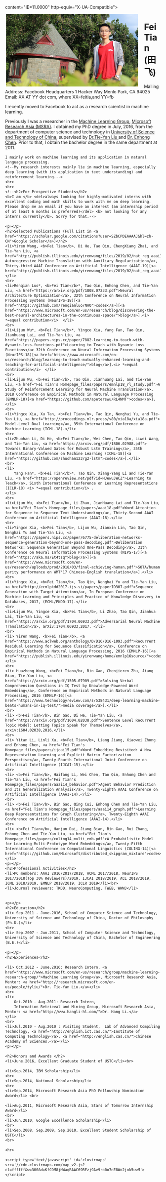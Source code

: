 <!-- saved from url=(0037)http://webdocs.cs.ualberta.ca/~jwen4/ -->
content="IE=11.0000" http-equiv="X-UA-Compatible">
     <LINK href="Fei%20Tian's%20Homepage_files/style.css" rel="stylesheet"
type="text/css">
<META http-equiv="Content-Type"
content="text/html; charset=utf-8"><TITLE>Fei Tian's Homepage</TITLE>
<META name="GENERATOR" content="MSHTML 11.00.9600.17207"><meta name="google-site-verification" content="1nkwiJt65xuPNJDfvdZZhMfqUNIInctK35yj41SLwsE" /></HEAD>
<BODY>
<img width="427" height="235" id="photo" style="padding: 0pt 15pt 0pt 2pt; float: left; display: inline;"
alt="[Photo of Fei Tian]" src="Fei%20Tian's%20Homepage_files/ustctf2.png">
<H1>Fei Tian (田 飞)</H1>
<P>Mailing Address: Facebook Headquarters 1 Hacker Way Menlo Park, CA 94025<br>Email:
XX AT YY dot com, where XX=feitia,and YY=fb<!--<p>
<a href="https://www.microsoft.com/en-us/research/group/machine-learning-research-group/">Machine Learning Group</a>,
<a href="https://www.microsoft.com/en-us/research/lab/microsoft-research-asia/">Microsoft Research Asia</a></p>
</P>-->
    <br>
    <P>I recently moved to Facebook to act as a research scientist in machine learning.</p>
<P>Previously I was a researcher in the
    <a href="https://www.microsoft.com/en-us/research/group/machine-learning-research-group/">Machine Learning Group</a>, <a href="https://www.microsoft.com/en-us/research/lab/microsoft-research-asia/">Microsoft Research Asia (MSRA)</a>.
    I obtained my PhD degree in July, 2016,
    from the department of computer science and technology in <a href="http://en.ustc.edu.cn/">University of Science and Technology of China</a><!-- and <a href="http://research.microsoft.com/en-us/labs/asia/default.aspx">MSRA </a>-->,
    supervised by <a href="http://research.microsoft.com/en-us/people/tyliu/">Dr.Tie-Yan Liu </a> and <a href="http://staff.ustc.edu.cn/~cheneh/">Dr. Enhong Chen</a>. Prior to that, I obtain the bachelor degree in the same department at 2011.
    <P></P>

    I mainly work on machine learning and its application in natural language processing.
    <!--My research interests mainly lie in machine learning, especially deep learning (with its application in text understanding) and reinforcement learning.-->
    <br>
    <br>
    <!--<h2>For Prospective Students</h2>
    <b>I am </b> <del>always looking for highly-motivated interns with excellent coding and math skills to work with me on deep learning. Please drop me an email if you have an interest (an internship period of at least 6 months is preferred)</del> <b> not looking for any interns currently</b>. Sorry for that.-->

    <p></p>
    <h2>Selected Publications (Full List in <a href="https://scholar.google.com/citations?user=SZbCPDEAAAAJ&hl=zh-CN">Google Scholar</a>)</h2>
    <li>Yiren Wang, <b>Fei Tian</b>, Di He, Tao Qin, ChengXiang Zhai, and Tie-Yan Liu, <a href="http://publish.illinois.edu/yirenwang/files/2019/02/nat_reg_aaai19.pdf">Non Autoregressive Machine Translation with Auxiliary Regularization</a>, Thirty-third AAAI Conference on Artificial Intelligence (AAAI-19)[<a href="http://publish.illinois.edu/yirenwang/files/2019/02/nat_reg_aaai19_poster.pdf">poster</a>].</li>
    <br>
    <li>Renqian Luo*, <b>Fei Tian</b>*, Tao Qin, Enhong Chen, and Tie-Yan Liu, <a href="https://arxiv.org/pdf/1808.07233.pdf">Neural Architecture Optimization</a>, 32th Conference on Neural Information Processing Systems (NeurIPS-18)[<a href="https://github.com/renqianluo/NAO">codes</a>][<a href="https://www.microsoft.com/en-us/research/blog/discovering-the-best-neural-architectures-in-the-continuous-space/">blog</a>].<i> *=equal contribution</i>  </li>
    <br>
    <li>Lijun Wu*, <b>Fei Tian</b>*, Yingce Xia, Yang Fan, Tao Qin, Jianhuang Lai, and Tie-Yan Liu, <a href="https://papers.nips.cc/paper/7882-learning-to-teach-with-dynamic-loss-functions.pdf">Learning to Teach with Dynamic Loss Functions</a> 32th Conference on Neural Information Processing Systems (NeurIPS-18)[<a href="https://www.microsoft.com/en-us/research/blog/learning-to-teach-mutually-enhanced-learning-and-teaching-for-artificial-intelligence/">blog</a>].<i> *=equal contribution</i>  </li>
    <br>
    <li>Lijun Wu, <b>Fei Tian</b>, Tao Qin, Jianhuang Lai, and Tie-Yan Liu, <a href="Fei Tian's Homepage_files/papers/emnlp18_rl_study.pdf">A Study of Reinforcement Learning for Neural Machine Translation</a>, 2018 Conference on Empirical Methods in Natural Language Processing (EMNLP-18)[<a href="https://github.com/apeterswu/RL4NMT">codes</a>].</li>
    <br>
    <li>Yingce Xia, Xu Tan, <b>Fei Tian</b>, Tao Qin, Nenghai Yu, and Tie-Yan Liu, <a href="http://proceedings.mlr.press/v80/xia18a/xia18a.pdf"> Model-Level Dual Learning</a>, 35th International Conference on Machine Learning (ICML-18).</li>
    <br>
    <li>Zhuohan Li, Di He, <b>Fei Tian</b>, Wei Chen, Tao Qin, Liwei Wang, and Tie-Yan Liu, <a href="https://arxiv.org/pdf/1806.02988.pdf"> Towards Binary-Valued Gates for Robust Lstm Training</a>, 35th International Conference on Machine Learning (ICML-18)[<a href="https://github.com/zhuohan123/g2-lstm">codes</a>].</li>
    <br>
    <li>
        Yang Fan*, <b>Fei Tian</b>*, Tao Qin, Xiang-Yang Li and Tie-Yan Liu, <a href="https://openreview.net/pdf?id=HJewuJWCZ">Learning to Teach</a>, Sixth International Conference on Learning Representations (ICLR-18) <i> *=equal contribution</i> .
    </li>
    <br>
    <li>Lijun Wu, <b>Fei Tian</b>, Li Zhao, JianHuang Lai and Tie-Yan Liu, <a href="Fei Tian's Homepage_files/papers/aaai18.pdf">Word Attention for Sequence to Sequence Text Understanding</a>, Thirty-Second AAAI Conference on Artificial Intelligence (AAAI-18).</li>
    <br>
    <li>Yingce Xia, <b>Fei Tian</b>, Lijun Wu, Jianxin Lin, Tao Qin, Nenghai Yu and Tie-Yan Liu, <a href="https://papers.nips.cc/paper/6775-deliberation-networks-sequence-generation-beyond-one-pass-decoding.pdf">Deliberation Networks: Sequence Generation Beyond One-Pass Decoding</a>, 31th Conference on Neural Information Processing Systems (NIPS-17)[<a href="https://aka.ms/Et4tsq">blog</a>][<a href="https://www.microsoft.com/en-us/research/uploads/prod/2018/03/final-achieving-human.pdf">SOTA/human parity performance on WMT'17 Chinese-English translation</a>].</li>
    <br>
    <li>Yingce Xia, <b>Fei Tian</b>, Tao Qin, Nenghai Yu and Tie-Yan Liu, <a href="http://ecmlpkdd2017.ijs.si/papers/paperID307.pdf">Sequence Generation with Target Attention</a>, In European Conference on Machine Learning and Principles and Practice of Knowledge Discovery in Databases, 2017, (ECML/PKDD-17).</li>
    <br>
    <li>Lijun Wu, Yingce Xia, <b>Fei Tian</b>, Li Zhao, Tao Qin, Jianhua Lai, Tie-Yan Liu, <a href="https://arxiv.org/pdf/1704.06933.pdf">Adversarial Neural Machine Translation</a>, arXiv:1704.06933,2017. </li>
    <br>
    <li> Yiren Wang, <b>Fei Tian</b>, <a href="https://www.aclweb.org/anthology/D/D16/D16-1093.pdf">Recurrent Residual Learning for Sequence Classification</a>, Conference on Empirical Methods in Natural Language Processing, 2016 (EMNLP-16)[<a href="https://publish.illinois.edu/yirenwang/home/emnlp16source/">codes</a>].</li>
    <br>
    <li> Huazheng Wang, <b>Fei Tian</b>, Bin Gao, Chenjieren Zhu, Jiang Bian, Tie-Yan Liu, <a href="https://arxiv.org/pdf/1505.07909.pdf">Solving Verbal Comprehension Questions in IQ Test by Knowledge-Powered Word Embedding</a>, Conference on Empirical Methods in Natural Language Processing, 2016 (EMNLP-16)[<a href="https://www.technologyreview.com/s/538431/deep-learning-machine-beats-humans-in-iq-test/">media coverage</a>].</li>
    <br>
    <li> <b>Fei Tian</b>, Bin Gao, Di He, Tie-Yan Liu, <a href="https://arxiv.org/pdf/1604.02038.pdf">Sentence Level Recurrent Topic Model: Letting Topics Speak for Themselves</a>, arxiv:1604.02038,2016.</li>
    <br>
    <li> Yitan Li, Linli Xu, <b>Fei Tian</b>, Liang Jiang, Xiaowei Zhong and Enhong Chen, <a href="Fei Tian's Homepage_files/papers/ijcai15.pdf">Word Embedding Revisited: A New Representation Learning and Explicit Matrix Factorization Perspective</a>, Twenty-Fourth International Joint Conference on Artificial Intelligence (IJCAI-15).</li>
    <br>
    <li> <b>Fei Tian</b>, Haifang Li, Wei Chen, Tao Qin, Enhong Chen and Tie-Yan Liu, <a href="Fei Tian's Homepage_files/papers/aaai14_behavior.pdf">Agent Behavior Prediction and Its Generalization Analysis</a>, Twenty-Eighth AAAI Conference on Artificial Intelligence (AAAI-14).</li>
    <br>
    <li> <b>Fei Tian</b>, Bin Gao, Qing Cui, Enhong Chen and Tie-Yan Liu, <a href="Fei Tian's Homepage_files/papers/aaai14_graph.pdf">Learning Deep Representations for Graph Clustering</a>, Twenty-Eighth AAAI Conference on Artificial Intelligence (AAAI-14).</li>
    <br>
    <li> <b>Fei Tian</b>, Hanjun Dai, Jiang Bian, Bin Gao, Rui Zhang, Enhong Chen and Tie-Yan Liu, <a href="Fei Tian's Homepage_files/papers/coling14_multi_emb.pdf">A Probabilistic Model for Learning Multi-Prototype Word Embeddings</a>, Twenty-Fifth International Conference on Computational Linguistics (COLING-14)[<a href="https://github.com/Microsoft/distributed_skipgram_mixture">codes</a>].</li>
    <p></p>
    <h2>Professional Activities</h2>
    <li>PC members: AAAI 2016/2017/2018, ACML 2017/2018, NeurIPS 2017/2018(Top 30% Reviewers)/2019, IJCAI 2018/2019, ACL 2018/2019, ICML 2018/2019, EMNLP 2018/2019, ICLR 2019</li><br>
    <li>Journal reviewers: TKDD, NeuroComputing, TWEB, WWWJ</li>


    <p></p>
    <h2>Education</h2>
    <li> Sep.2011 - June.2016, School of Computer Science and Technology, University of Science and Technology of China, Doctor of Philosophy (Ph.D.)</li>
    <br>
    <li> Sep.2007 - Jun.2011, School of Computer Science and Technology, University of Science and Technology of China, Bachelor of Engineering (B.E.)</li>

    <p></p>
    <h2>Experiences</h2>

    <li> Oct.2012 - June.2016: Research Intern, <a href="https://www.microsoft.com/en-us/research/group/machine-learning-research-group/">Machine Learning Group</a>, Microsoft Research Asia, Mentor: <a href="http://research.microsoft.com/en-us/people/tyliu/">Dr. Tie-Yan Liu.</a></li>
    <br>
    <li>
        Oct.2010 - Aug.2011: Research Intern,
        Information Retrieval and Mining Group, Microsoft Research Asia, Mentor: <a href="http://www.hangli-hl.com/">Dr. Hang Li.</a>
    </li>
    <br>
    <li>Jul.2010 - Aug.2010 : Visiting Student,  Lab of Advanced Compiling Technology, <a href="http://english.ict.cas.cn/">Institute of Computing Technology</a>, <a href="http://english.cas.cn/">Chinese Academy of Sciences.</a></li>
    <p></p>

    <h2>Honors and Awards </h2>
    <li>June.2016, Excellent Graduate Student of USTC</li><br>

    <li>Sep.2014, IBM Scholarship</li>
    <br>
    <li>Sep.2014, National Scholarship</li>
    <br>
    <li>Sep.2014, Microsoft Research Asia PhD Fellowship Nomination Award</li> <br>

    <li>Aug.2011, Microsoft Research Asia, Stars of Tomorrow Internship Award</li>
    <br>
    <li>Jun.2010, Google Excellence Scholarship</li>
    <br>
    <li>Sep.2008, Sep.2009, Sep.2010, Excellent Student Scholarship of USTC</li>
    <br>

    <hr>

    <script type='text/javascript' id='clustrmaps' src='//cdn.clustrmaps.com/map_v2.js?cl=ffffff&w=300&d=KfCOM8jNWaqRAAC69RFzj9Av9ro0o7nE8Wo2jok5uwM'></script>
</BODY></HTML>
